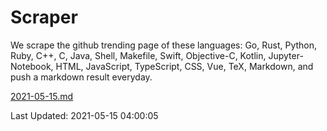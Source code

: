 # Scraper

We scrape the github trending page of these languages: Go, Rust, Python, Ruby, C++, C, Java, Shell, Makefile, Swift, Objective-C, Kotlin, Jupyter-Notebook, HTML, JavaScript, TypeScript, CSS, Vue, TeX, Markdown, and push a markdown result everyday.

[2021-05-15.md](https://github.com/yangwenmai/github-trending-backup/blob/master/2021-05-15.md)

Last Updated: 2021-05-15 04:00:05